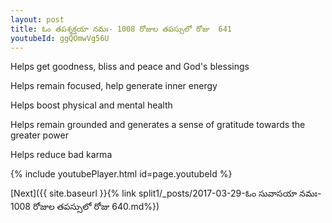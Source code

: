 ```yaml
---
layout: post
title: ఓం తపశ్శక్తయా నమః- 1008 రోజుల తపస్సులో రోజు  641
youtubeId: ggQOmwVg56U
---
```

 
 
Helps get goodness, bliss and peace and God's blessings
 
Helps remain focused, help generate inner energy 
 
Helps boost physical and mental health 
 
Helps remain grounded and generates a sense of gratitude towards the greater power 
 
Helps reduce bad karma
 
 
 
 


{% include youtubePlayer.html id=page.youtubeId %}
 
[Next]({{ site.baseurl }}{% link  split1/_posts/2017-03-29-ఓం సువాసయా నమః- 1008 రోజుల తపస్సులో రోజు  640.md%})
 
